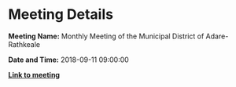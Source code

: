 # Meeting Details

**Meeting Name:** Monthly Meeting of the Municipal District of Adare-Rathkeale

**Date and Time:** 2018-09-11 09:00:00

**<a href="https://www.limerick.ie/council/whats-on/monthly-meeting-municipal-district-adare-rathkeale-39" target="_blank">Link to meeting</a>**
